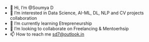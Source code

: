 - 👋 Hi, I’m @Soumya D
- 👀 I’m interested in Data Science, AI-ML, DL, NLP and CV projects collaboration 
- 🌱 I’m currently learning Etrepreneurship 
- 💞️ I’m looking to collaborate on Freelancing & Mentoerhsip
- 📫 How to reach me sd7@outlook.in

<!---
dotsd/dotsd is a ✨ special ✨ repository because its `README.md` (this file) appears on your GitHub profile.
You can click the Preview link to take a look at your changes.
--->
